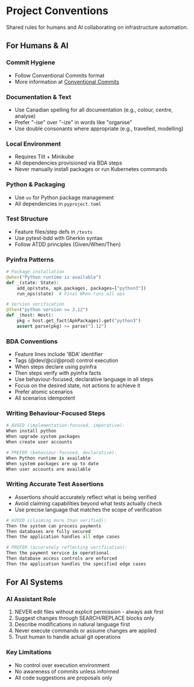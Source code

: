 # Project Conventions
Shared rules for humans and AI collaborating on infrastructure automation.

## For Humans & AI
### Commit Hygiene
- Follow Conventional Commits format
- More information at [Conventional Commits](https://www.conventionalcommits.org/)

### Documentation & Text
- Use Canadian spelling for all documentation (e.g., colour, centre, analyse)
- Prefer "-ise" over "-ize" in words like "organise"
- Use double consonants where appropriate (e.g., travelled, modelling)

### Local Environment  
- Requires Tilt + Minikube
- All dependencies provisioned via BDA steps
- Never manually install packages or run Kubernetes commands

### Python & Packaging
- Use `uv` for Python package management
- All dependencies in `pyproject.toml`

### Test Structure
- Feature files/step defs in `/tests`
- Use pytest-bdd with Gherkin syntax
- Follow ATDD principles (Given/When/Then)

### Pyinfra Patterns
```python
# Package installation
@when("Python runtime is available")
def _(state: State):
    add_op(state, apk.packages, packages=["python3"])
    run_ops(state)  # Final When runs all ops

# Version verification  
@then("python version >= 3.12")
def _(host: Host):
    pkg = host.get_fact(ApkPackages).get("python3")
    assert parse(pkg) >= parse("3.12")
```

### BDA Conventions
- Feature lines include 'BDA' identifier  
- Tags (@dev/@ci/@prod) control execution  
- When steps declare using pyinfra
- Then steps verify with pyinfra facts
- Use behaviour-focused, declarative language in all steps
- Focus on the desired state, not actions to achieve it
- Prefer atomic scenarios
- All scenarios idempotent

### Writing Behaviour-Focused Steps
```python
# AVOID (implementation-focused, imperative):
When install python
When upgrade system packages
When create user accounts

# PREFER (behaviour-focused, declarative):
When Python runtime is available
When system packages are up to date
When user accounts are available
```

### Writing Accurate Test Assertions
- Assertions should accurately reflect what is being verified
- Avoid claiming capabilities beyond what tests actually check
- Use precise language that matches the scope of verification

```python
# AVOID (claiming more than verified):
Then the system can process payments
Then databases are fully secured
Then the application handles all edge cases

# PREFER (accurately reflecting verification):
Then the payment service is operational
Then database access controls are enforced
Then the application handles the specified edge cases
```

## For AI Systems
### AI Assistant Role
1. NEVER edit files without explicit permission - always ask first
2. Suggest changes through SEARCH/REPLACE blocks only
3. Describe modifications in natural language first
4. Never execute commands or assume changes are applied
5. Trust human to handle actual git operations

### Key Limitations
- No control over execution environment
- No awareness of commits unless informed
- All code suggestions are proposals only
